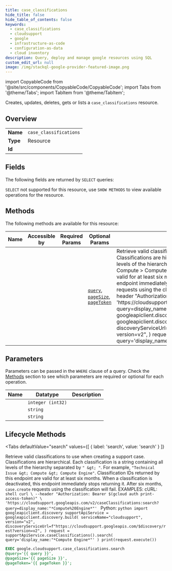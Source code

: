 ```yaml
--- 
title: case_classifications
hide_title: false
hide_table_of_contents: false
keywords:
  - case_classifications
  - cloudsupport
  - google
  - infrastructure-as-code
  - configuration-as-data
  - cloud inventory
description: Query, deploy and manage google resources using SQL
custom_edit_url: null
image: /img/stackql-google-provider-featured-image.png
---
```


import CopyableCode from '@site/src/components/CopyableCode/CopyableCode';
import Tabs from '@theme/Tabs';
import TabItem from '@theme/TabItem';

Creates, updates, deletes, gets or lists a <code>case_classifications</code> resource.

## Overview
<table><tbody>
<tr><td><b>Name</b></td><td><code>case_classifications</code></td></tr>
<tr><td><b>Type</b></td><td>Resource</td></tr>
<tr><td><b>Id</b></td><td><CopyableCode code="google.cloudsupport.case_classifications" /></td></tr>
</tbody></table>

## Fields

The following fields are returned by `SELECT` queries:

`SELECT` not supported for this resource, use `SHOW METHODS` to view available operations for the resource.


## Methods

The following methods are available for this resource:

<table>
<thead>
    <tr>
    <th>Name</th>
    <th>Accessible by</th>
    <th>Required Params</th>
    <th>Optional Params</th>
    <th>Description</th>
    </tr>
</thead>
<tbody>
<tr>
    <td><a href="#search"><CopyableCode code="search" /></a></td>
    <td><CopyableCode code="exec" /></td>
    <td></td>
    <td><a href="#parameter-query"><code>query</code></a>, <a href="#parameter-pageSize"><code>pageSize</code></a>, <a href="#parameter-pageToken"><code>pageToken</code></a></td>
    <td>Retrieve valid classifications to use when creating a support case. Classifications are hierarchical. Each classification is a string containing all levels of the hierarchy separated by `" &gt; "`. For example, `"Technical Issue &gt; Compute &gt; Compute Engine"`. Classification IDs returned by this endpoint are valid for at least six months. When a classification is deactivated, this endpoint immediately stops returning it. After six months, `case.create` requests using the classification will fail. EXAMPLES: cURL: ```shell curl \ --header "Authorization: Bearer $(gcloud auth print-access-token)" \ 'https://cloudsupport.googleapis.com/v2/caseClassifications:search?query=display_name:"*Compute%20Engine*"' ``` Python: ```python import googleapiclient.discovery supportApiService = googleapiclient.discovery.build( serviceName="cloudsupport", version="v2", discoveryServiceUrl=f"https://cloudsupport.googleapis.com/$discovery/rest?version=v2", ) request = supportApiService.caseClassifications().search( query='display_name:"*Compute Engine*"' ) print(request.execute()) ```</td>
</tr>
</tbody>
</table>

## Parameters

Parameters can be passed in the `WHERE` clause of a query. Check the [Methods](#methods) section to see which parameters are required or optional for each operation.

<table>
<thead>
    <tr>
    <th>Name</th>
    <th>Datatype</th>
    <th>Description</th>
    </tr>
</thead>
<tbody>
<tr id="parameter-pageSize">
    <td><CopyableCode code="pageSize" /></td>
    <td><code>integer (int32)</code></td>
    <td></td>
</tr>
<tr id="parameter-pageToken">
    <td><CopyableCode code="pageToken" /></td>
    <td><code>string</code></td>
    <td></td>
</tr>
<tr id="parameter-query">
    <td><CopyableCode code="query" /></td>
    <td><code>string</code></td>
    <td></td>
</tr>
</tbody>
</table>

## Lifecycle Methods

<Tabs
    defaultValue="search"
    values={[
        { label: 'search', value: 'search' }
    ]}
>
<TabItem value="search">

Retrieve valid classifications to use when creating a support case. Classifications are hierarchical. Each classification is a string containing all levels of the hierarchy separated by `" &gt; "`. For example, `"Technical Issue &gt; Compute &gt; Compute Engine"`. Classification IDs returned by this endpoint are valid for at least six months. When a classification is deactivated, this endpoint immediately stops returning it. After six months, `case.create` requests using the classification will fail. EXAMPLES: cURL: ```shell curl \ --header "Authorization: Bearer $(gcloud auth print-access-token)" \ 'https://cloudsupport.googleapis.com/v2/caseClassifications:search?query=display_name:"*Compute%20Engine*"' ``` Python: ```python import googleapiclient.discovery supportApiService = googleapiclient.discovery.build( serviceName="cloudsupport", version="v2", discoveryServiceUrl=f"https://cloudsupport.googleapis.com/$discovery/rest?version=v2", ) request = supportApiService.caseClassifications().search( query='display_name:"*Compute Engine*"' ) print(request.execute()) ```

```sql
EXEC google.cloudsupport.case_classifications.search 
@query='{{ query }}', 
@pageSize='{{ pageSize }}', 
@pageToken='{{ pageToken }}';
```
</TabItem>
</Tabs>
